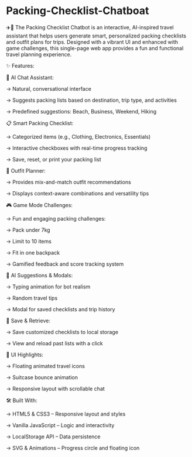 # Packing-Checklist-Chatboat
✈️🧳 The Packing Checklist Chatbot is an interactive, AI-inspired travel assistant that helps users generate smart, personalized packing checklists and outfit plans for trips. Designed with a vibrant UI and enhanced with game challenges, this single-page web app provides a fun and functional travel planning experience.


✨ Features:

🤖 AI Chat Assistant:

→ Natural, conversational interface

→ Suggests packing lists based on destination, trip type, and activities

→ Predefined suggestions: Beach, Business, Weekend, Hiking

📋 Smart Packing Checklist:

→ Categorized items (e.g., Clothing, Electronics, Essentials)

→ Interactive checkboxes with real-time progress tracking

→ Save, reset, or print your packing list

👗 Outfit Planner:

→ Provides mix-and-match outfit recommendations

→ Displays context-aware combinations and versatility tips

🎮 Game Mode Challenges:

→ Fun and engaging packing challenges:

→ Pack under 7kg

→ Limit to 10 items

→ Fit in one backpack

→ Gamified feedback and score tracking system

🧠 AI Suggestions & Modals:

→ Typing animation for bot realism

→ Random travel tips

→ Modal for saved checklists and trip history

💾 Save & Retrieve:

→ Save customized checklists to local storage

→ View and reload past lists with a click

🎨 UI Highlights:

→ Floating animated travel icons

→ Suitcase bounce animation

→ Responsive layout with scrollable chat

🛠️ Built With:

→ HTML5 & CSS3 – Responsive layout and styles

→ Vanilla JavaScript – Logic and interactivity

→ LocalStorage API – Data persistence

→ SVG & Animations – Progress circle and floating icon

